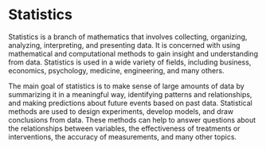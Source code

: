 # Statistics

Statistics is a branch of mathematics that involves collecting, organizing, analyzing, interpreting, and presenting data. 
It is concerned with using mathematical and computational methods to gain insight and understanding from data. Statistics is 
used in a wide variety of fields, including business, economics, psychology, medicine, engineering, and many others.

The main goal of statistics is to make sense of large amounts of data by summarizing it in a meaningful way, identifying patterns 
and relationships, and making predictions about future events based on past data. Statistical methods are used to design experiments,
develop models, and draw conclusions from data. These methods can help to answer questions about the relationships between variables, 
the effectiveness of treatments or interventions, the accuracy of measurements, and many other topics.